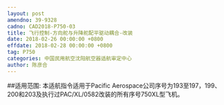 ```yaml
---
layout: post
amendno: 39-9328
cadno: CAD2018-P750-03
title: 飞行控制-方向舵与升降舵配平驱动耦合-改装
date: 2018-02-26 00:00:00 +0800
effdate: 2018-02-28 00:00:00 +0800
tag: P750
categories: 中国民用航空沈阳航空器适航审定中心
author: 陈彦合
---
```


##适用范围:
本适航指令适用于Pacific Aerospace公司序号为193至197，199、200和203及执行过PAC/XL/0582改装的所有序号750XL型飞机。

